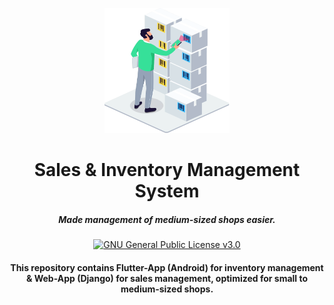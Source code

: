 <p align="center">
  <a href="https://github.com/saurav0001kumar/Sales-n-Inventory-Management-System">
    <img alt="Sales-n-Inventory-Management-System" src="https://github.com/saurav0001kumar/Sales-n-Inventory-Management-System/blob/main/sales_n_inventory_flutter_app/assets/images/inventory1.gif" height="200" width="200" />
  </a>
</p>
<h1 align="center">Sales & Inventory Management System</h1>
<h5 align="center">Made management of medium-sized shops easier.</h5>
<p align="center">
    <a href="https://github.com/saurav0001kumar/Sales-n-Inventory-Management-System/blob/main/LICENSE">
    <img src="https://img.shields.io/badge/license-GNU General Public License v3.0-blue.svg" alt="GNU General Public License v3.0" />
  </a>
<p>
<h4 align="center">This repository contains Flutter-App (Android) for inventory management &amp; Web-App (Django) for sales management, optimized for small to medium-sized shops.</h4>

